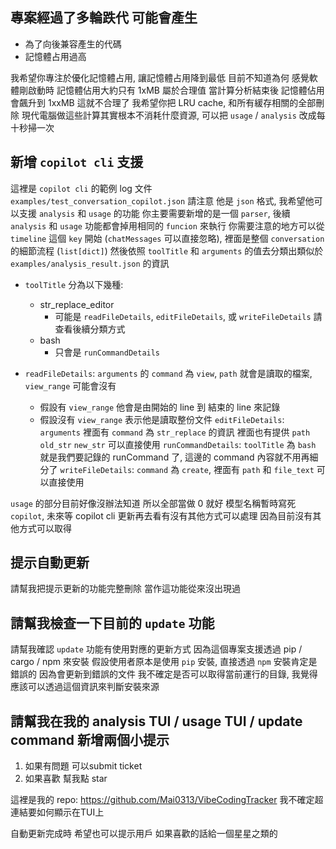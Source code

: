 ## 專案經過了多輪跌代 可能會產生

- 為了向後兼容產生的代碼
- 記憶體占用過高

我希望你專注於優化記憶體占用, 讓記憶體占用降到最低
目前不知道為何 感覺軟體剛啟動時 記憶體佔用大約只有 1xMB 屬於合理值
當計算分析結束後 記憶體佔用會飆升到 1xxMB 這就不合理了
我希望你把 LRU cache, 和所有緩存相關的全部刪除
現代電腦做這些計算其實根本不消耗什麼資源, 可以把 `usage` / `analysis` 改成每十秒掃一次

## 新增 `copilot cli` 支援

這裡是 `copilot cli` 的範例 log 文件 `examples/test_conversation_copilot.json`
請注意 他是 `json` 格式, 我希望他可以支援 `analysis` 和 `usage` 的功能
你主要需要新增的是一個 `parser`, 後續 `analysis` 和 `usage` 功能都會掉用相同的 `funcion` 來執行
你需要注意的地方可以從 `timeline` 這個 `key` 開始 (`chatMessages` 可以直接忽略), 裡面是整個 `conversation` 的細節流程 (`list[dict]`)
然後依照 `toolTitle` 和 `arguments` 的值去分類出類似於 `examples/analysis_result.json` 的資訊

- `toolTitle` 分為以下幾種:

  - str_replace_editor
    - 可能是 `readFileDetails`, `editFileDetails`, 或 `writeFileDetails` 請查看後續分類方式
  - bash
    - 只會是 `runCommandDetails`

- `readFileDetails`: `arguments` 的 `command` 為 `view`, `path` 就會是讀取的檔案, `view_range` 可能會沒有

  - 假設有 `view_range` 他會是由開始的 line 到 結束的 line 來記錄
  - 假設沒有 `view_range` 表示他是讀取整份文件
    `editFileDetails`: `arguments` 裡面有 `command` 為 `str_replace` 的資訊 裡面也有提供 `path` `old_str` `new_str` 可以直接使用
    `runCommandDetails`: `toolTitle` 為 `bash` 就是我們要記錄的 runCommand 了, 這邊的 command 內容就不用再細分了
    `writeFileDetails`: `command` 為 `create`, 裡面有 `path` 和 `file_text` 可以直接使用

`usage` 的部分目前好像沒辦法知道 所以全部當做 0 就好
模型名稱暫時寫死 `copilot`, 未來等 copilot cli 更新再去看有沒有其他方式可以處理 因為目前沒有其他方式可以取得

## 提示自動更新

請幫我把提示更新的功能完整刪除 當作這功能從來沒出現過

## 請幫我檢查一下目前的 `update` 功能

請幫我確認 `update` 功能有使用對應的更新方式
因為這個專案支援透過 pip / cargo / npm 來安裝
假設使用者原本是使用 `pip` 安裝, 直接透過 `npm` 安裝肯定是錯誤的 因為會更新到錯誤的文件
我不確定是否可以取得當前運行的目錄, 我覺得應該可以透過這個資訊來判斷安裝來源

## 請幫我在我的 analysis TUI / usage TUI / update command 新增兩個小提示

1. 如果有問題 可以submit ticket
2. 如果喜歡 幫我點 star

這裡是我的 repo: https://github.com/Mai0313/VibeCodingTracker
我不確定超連結要如何顯示在TUI上

自動更新完成時 希望也可以提示用戶 如果喜歡的話給一個星星之類的
